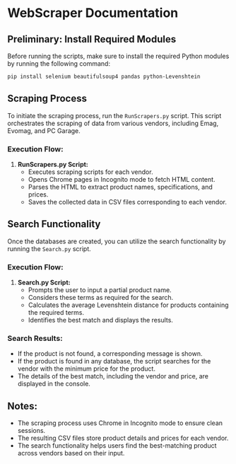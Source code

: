 # WebScraper Documentation

## Preliminary: Install Required Modules

Before running the scripts, make sure to install the required Python modules by running the following command:

```bash
pip install selenium beautifulsoup4 pandas python-Levenshtein
```
## Scraping Process

To initiate the scraping process, run the `RunScrapers.py` script. This script orchestrates the scraping of data from various vendors, including Emag, Evomag, and PC Garage.

### Execution Flow:

1. **RunScrapers.py Script:**
   - Executes scraping scripts for each vendor.
   - Opens Chrome pages in Incognito mode to fetch HTML content.
   - Parses the HTML to extract product names, specifications, and prices.
   - Saves the collected data in CSV files corresponding to each vendor.

## Search Functionality

Once the databases are created, you can utilize the search functionality by running the `Search.py` script.

### Execution Flow:

1. **Search.py Script:**
   - Prompts the user to input a partial product name.
   - Considers these terms as required for the search.
   - Calculates the average Levenshtein distance for products containing the required terms.
   - Identifies the best match and displays the results.

### Search Results:

- If the product is not found, a corresponding message is shown.
- If the product is found in any database, the script searches for the vendor with the minimum price for the product.
- The details of the best match, including the vendor and price, are displayed in the console.

## Notes:

- The scraping process uses Chrome in Incognito mode to ensure clean sessions.
- The resulting CSV files store product details and prices for each vendor.
- The search functionality helps users find the best-matching product across vendors based on their input.
